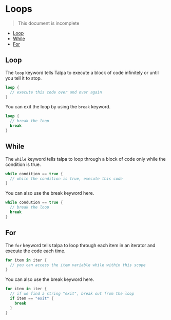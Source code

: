 # Loops

> This document is incomplete

- [Loop](#loop)
- [While](#while)
- [For](#for)


## Loop

The `loop` keyword tells Talpa to execute a block of code infinitely or until you tell it to stop.

```rust
loop {
  // execute this code over and over again
}
```

You can exit the loop by using the `break` keyword. 

```rust
loop {
  // break the loop
  break
}
```


## While

The `while` keyword tells talpa to loop through a block of code only while the condition is true. 

```cpp
while condition == true {
  // while the condition is true, execute this code
}
```

You can also use the break keyword here.

```cpp
while condution == true {
  // break the loop
  break
}
```


## For

The `for` keyword tells talpa to loop through each item in an iterator and execute the code each time. 

```rust
for item in iter {
  // you can access the item variable while within this scope
}
```

You can also use the break keyword here.

```rust
for item in iter {
  // if we find a string "exit", break out from the loop
  if item == "exit" {
    break
  }
}
```
